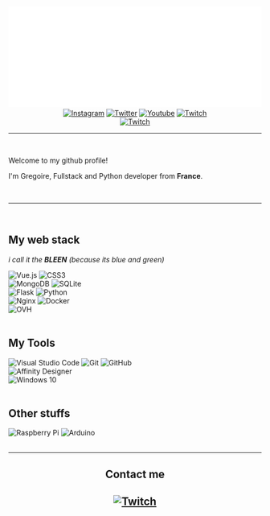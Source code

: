 <div align="center">
    <a href="gregoirelayet.com" target="_blank" >
        <img src="assets/header.svg" width="800" height="200" alt="Click to see the source">
    </a>
</div>
<div align="center">
    <a href="gregoirelayet.com/l/instagram" target="_blank" ><img alt="Instagram" src="https://img.shields.io/badge/instagram-%23E4405F.svg?&style=for-the-badge&logo=Instagram&logoColor=white"/></a>
    <a href="gregoirelayet.com/l/twitter" target="_blank" ><img alt="Twitter" src="https://img.shields.io/badge/Twitter-%231DA1F2.svg?&style=for-the-badge&logo=Twitter&logoColor=white"/></a>
    <a href="gregoirelayet.com/l/instagram" target="_blank" ><img alt="Youtube" src="https://img.shields.io/badge/Youtube-%23FF0000.svg?&style=for-the-badge&logo=YouTube&logoColor=white"/></a>
    <a href="gregoirelayet.com/l/instagram" target="_blank" ><img alt="Twitch" src="https://img.shields.io/badge/Twitch-%239146FF.svg?&style=for-the-badge&logo=Twitch&logoColor=white"/></a><br>
    <a href="gregoirelayet.com" target="_blank" ><img alt="Twitch" src="https://img.shields.io/badge/Gregoirelayet.com-%23000.svg?&style=for-the-badge"/></a>
</div>

----

<br>

Welcome to my github profile!

I'm Gregoire, Fullstack and Python developer from **France**.

<br>

----

<br>

## My web stack
*i call it the **BLEEN** (because its blue and green)*

<img alt="Vue.js" src="https://img.shields.io/badge/vuejs-%2335495e.svg?&style=for-the-badge&logo=vue.js&logoColor=%234FC08D"/>
<img alt="CSS3" src="https://img.shields.io/badge/css3-%231572B6.svg?&style=for-the-badge&logo=css3&logoColor=white"/><br>
<img alt="MongoDB" src ="https://img.shields.io/badge/MongoDB-%234ea94b.svg?&style=for-the-badge&logo=mongodb&logoColor=white"/>
<img alt="SQLite" src ="https://img.shields.io/badge/sqlite-%2307405e.svg?&style=for-the-badge&logo=sqlite&logoColor=white"/><br>
<img alt="Flask" src="https://img.shields.io/badge/flask-%23000.svg?&style=for-the-badge&logo=flask&logoColor=white"/>
<img alt="Python" src="https://img.shields.io/badge/python-%2314354C.svg?&style=for-the-badge&logo=python&logoColor=white"/><br>
<img alt="Nginx" src="https://img.shields.io/badge/nginx-%23009639.svg?&style=for-the-badge&logo=nginx&logoColor=white"/>
<img alt="Docker" src="https://img.shields.io/badge/docker-%230db7ed.svg?&style=for-the-badge&logo=docker&logoColor=white"/><br>
<img alt="OVH" src="https://img.shields.io/badge/ovh cloud-%23123f6d.svg?&style=for-the-badge&logo=ovh&logoColor=white"/>

<br>
<br>

## My Tools

<img alt="Visual Studio Code" src="https://img.shields.io/badge/VisualStudioCode-0078d7.svg?&style=for-the-badge&logo=visual-studio-code&logoColor=white"/>
<img alt="Git" src="https://img.shields.io/badge/git-%23F05033.svg?&style=for-the-badge&logo=git&logoColor=white"/>
<img alt="GitHub" src="https://img.shields.io/badge/github-%23121011.svg?&style=for-the-badge&logo=github&logoColor=white"/><br>
<img alt="Affinity Designer" src="https://img.shields.io/badge/affinitydesginer-%231B72BE.svg?&style=for-the-badge&logo=affinity-designer&logoColor=white"/><br>
<img alt="Windows 10" src="https://img.shields.io/badge/Windows-0078D6?style=for-the-badge&logo=windows&logoColor=white" />


<br>
<br>

## Other stuffs
<img alt="Raspberry Pi" src="https://img.shields.io/badge/-RaspberryPi-C51A4A?style=for-the-badge&logo=Raspberry-Pi"/>
<img alt="Arduino" src="https://img.shields.io/badge/-Arduino-00979D?style=for-the-badge&logo=Arduino&logoColor=white"/>

<br>
<br>

----

<div align="center">
    <h2>Contact me<h2>
    <a href="gregoirelayet.com/contact" target="_blank" ><img alt="Twitch" src="https://img.shields.io/badge/Gregoirelayet.com/contact-%23000.svg?&style=for-the-badge"/></a>
</div>
